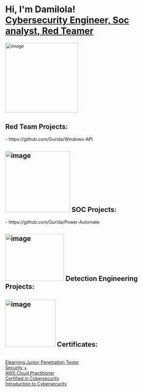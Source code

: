 <h1>Hi, I'm Damilola! <br/><a href="https://www.linkedin.com/in/damilola-kehinde-soc-analyst-penetration-tester-cybersecurity-engineer/">Cybersecurity Engineer, Soc analyst, Red Teamer</a></h1>

<h6><img width="229" height="220" alt="image" src="https://github.com/user-attachments/assets/4c69f34a-a427-4fb2-bf49-f6fa45fc1fd6" /></h6>
<h2>Red Team Projects:</h2> 
- https://github.com/Gurlda/Windows-API
 

<h2><img width="204" height="192" alt="image" src="https://github.com/user-attachments/assets/89f60d37-9e38-4a97-87b4-5c4796d88068" />
SOC Projects: </h2>
- https://github.com/Gurlda/Power-Automate

<h2><img width="185" height="148" alt="image" src="https://github.com/user-attachments/assets/26d01b14-dac6-4ac5-b819-ae01d80077b9" />
 Detection Engineering Projects:</h2>


 <h2><img width="158" height="148" alt="image" src="https://github.com/user-attachments/assets/3e209d2d-5ec4-41cb-ac29-3d43d31e59cd" />
Certificates:</h2>
<br/><a href="https://certs.ine.com/4d51f11d-0726-4dbb-b3d5-38aa6b235530">Elearning Junior Penetration Tester</a></h1>
<br/><a href="https://www.credly.com/badges/31e19060-1666-4129-a7c4-9ea2374327f7/public_url">Security +</a></h1>
<br/><a href="https://www.credly.com/badges/9a9cf6bd-2457-4229-8ed4-6a04fe32287e/public_url">AWS Cloud Practitioner</a></h1>
<br/><a href="https://www.credly.com/badges/cdd910e1-3d2b-408d-962f-060cb2b96e35/public_url">Certified in Cybersecurity</a></h1>
<br/><a href="https://www.credly.com/badges/edfe127f-89e1-4b98-9221-688148744a4b/public_url">Introduction to Cybersecurity</a></h1>
